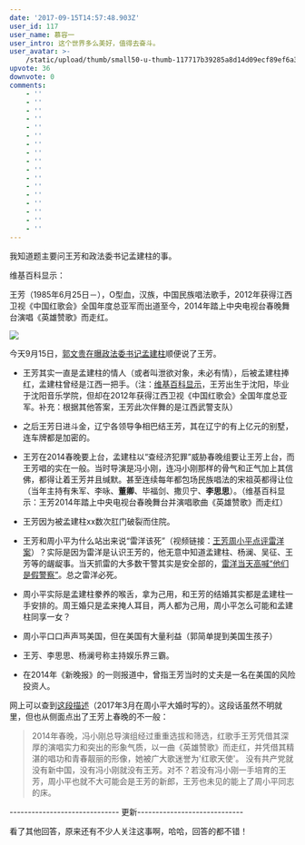 ```yaml
---
date: '2017-09-15T14:57:48.903Z'
user_id: 117
user_name: 慕容一
user_intro: 这个世界多么美好，值得去奋斗。
user_avatar: >-
    /static/upload/thumb/small50-u-thumb-117717b39285a8d14d09ecf89ef6a3121979c49e198.png
upvote: 36
downvote: 0
comments:
    - ''
    - ''
    - ''
    - ''
    - ''
    - ''
    - ''
    - ''
    - ''
    - ''
    - ''
    - ''
    - ''
    - ''
    - ''
    - ''
    - ''
---
```


我知道题主要问王芳和政法委书记孟建柱的事。

维基百科显示：

王芳（1985年6月25日－），O型血，汉族，中国民族唱法歌手，2012年获得江西卫视《中国红歌会》全国年度总亚军而出道至今，2014年踏上中央电视台春晚舞台演唱《英雄赞歌》而走红。

  

![](https://web.archive.org:443/web/20170920190947im_/https://pincimg.com/posts/3639/37715b68aa759921c98c61d7e215bc56.jpg)

  

今天9月15日，[郭文贵在曝政法委书记孟建柱](https://www.youtube.com/watch?v=wVbG-24VTko)顺便说了王芳。

*   王芳其实一直是孟建柱的情人（或者叫泄欲对象，未必有情），后被孟建柱捧红，孟建柱曾经是江西一把手。（注：[维基百科显示](https://zh.wikipedia.org/wiki/%E7%8E%8B%E8%8A%B3_(%E6%AD%8C%E6%89%8B))，王芳出生于沈阳，毕业于沈阳音乐学院，但却在2012年获得江西卫视《中国红歌会》全国年度总亚军。补充：根据其他答案，王芳此次伴舞的是江西武警支队）

*   之后王芳日进斗金，辽宁各领导争相巴结王芳，其在辽宁的有上亿元的别墅，连车牌都是加密的。

*   王芳在2014春晚要上台，孟建柱以“查经济犯罪”威胁春晚组要让王芳上台，而王芳唱的实在一般。当时导演是冯小刚，连冯小刚那样的骨气和正气加上其信佛，都得让着王芳并且缄默。甚至连续每年都包场民族唱法的宋祖英都得让位（当年主持有朱军、李咏、**董卿**、毕福剑、撒贝宁、**李思思**）。（维基百科显示：王芳2014年踏上中央电视台春晚舞台并演唱歌曲《英雄赞歌》而走红）
*   王芳因为被孟建柱xx数次肛门破裂而住院。
*   王芳和周小平为什么站出来说“雷洋该死”（视频链接：[王芳周小平点评雷洋案](https://www.youtube.com/watch?v=KNaKHxgl0do)）？实际是因为雷洋是认识王芳的，他无意中知道孟建柱、杨澜、吴征、王芳等的龌龊事。当天抓雷的大多数干警其实是安全部的，[雷洋当天高喊“他们是假警察”](http://www.wenxuecity.com/news/2016/05/10/5192728.html)。总之雷洋必死。
*   周小平实际是孟建柱豢养的喉舌，拿为己用，和王芳的结婚其实都是孟建柱一手安排的。周王婚只是孟来掩人耳目，两人都为己用，周小平怎么可能和孟建柱同享一女？
*   周小平口口声声骂美国，但在美国有大量利益（郭简单提到美国生孩子）
*   王芳、李思思、杨澜号称主持娱乐界三霸。
*   在2014年《新晚报》的一则报道中，曾指王芳当时的丈夫是一名在美国的风险投资人。

  

网上可以查到[这段描述](http://www.360doc.com/content/17/0317/14/35404580_637651303.shtml)（2017年3月在周小平大婚时写的）。这段话虽然不明就里，但也从侧面点出了王芳上春晚的不一般：

> 2014年春晚，冯小刚总导演组经过重重选拔和筛选，红歌手王芳凭借其深厚的演唱实力和突出的形象气质，以一曲《英雄赞歌》而走红，并凭借其精湛的唱功和青春靓丽的形像，她被广大歌迷誉为'红歌天使'。 没有共产党就没有新中国，没有冯小刚就没有王芳。对不？若没有冯小刚一手培育的王芳，周小平也就不大可能会是王芳的新郎，王芳也未见的能上了周小平同志的床。

  

\------------------------------ 更新-----------------------------

看了其他回答，原来还有不少人关注这事啊，哈哈，回答的都不错！
